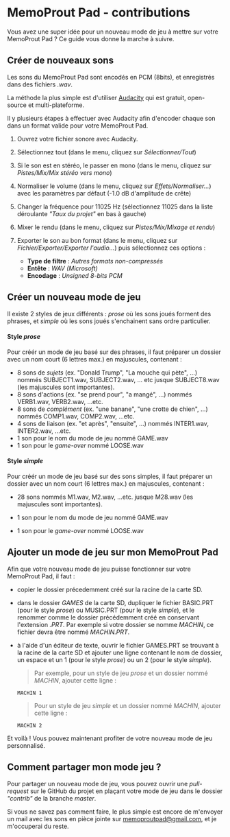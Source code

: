 # MemoProut Pad - contributions

Vous avez une super idée pour un nouveau mode de jeu  à mettre sur votre MemoProut Pad ? Ce guide vous donne la marche à suivre.



##  Créer de nouveaux sons

Les sons du MemoProut Pad sont encodés en PCM (8bits), et enregistrés dans des fichiers _.wav_.

La méthode la plus simple est d'utiliser [Audacity](https://www.audacityteam.org/) qui est gratuit, open-source et multi-plateforme.

Il y plusieurs étapes à effectuer avec Audacity afin d'encoder chaque son dans un format valide pour votre MemoProut Pad.

1. Ouvrez votre fichier sonore avec Audacity.

2. Sélectionnez tout (dans le menu, cliquez sur _Sélectionner/Tout_)

3. Si le son est en stéréo, le passer en mono (dans le menu, cliquez sur _Pistes/Mix/Mix stéréo vers mono_)

4. Normaliser le volume (dans le menu, cliquez sur _Effets/Normaliser..._) avec les paramètres par défaut (-1.0 dB d'amplitude de crête)

5. Changer la fréquence pour 11025 Hz (sélectionnez 11025 dans la liste déroulante _"Taux du projet"_ en bas à gauche)

6. Mixer le rendu (dans le menu, cliquez sur _Pistes/Mix/Mixage et rendu_)

7. Exporter le son au bon format (dans le menu, cliquez sur _Fichier/Exporter/Exporter l'audio..._) puis sélectionnez ces options :

   + **Type de filtre** : _Autres formats non-compressés_
   + **Entête** : _WAV (Microsoft)_
   + **Encodage** : _Unsigned 8-bits PCM_

   

## Créer un nouveau mode de jeu

Il existe 2 styles de jeux différents : _prose_ où les sons joués forment des phrases, et _simple_ où les sons joués s'enchainent sans ordre particulier.

#### Style _prose_

Pour créér un mode de jeu basé sur des phrases, il faut préparer un dossier avec un nom court (6 lettres max.) en majuscules, contenant :

+ 8 sons de _sujets_ (ex. "Donald Trump", "La mouche qui pète", ...) nommés SUBJECT1.wav, SUBJECT2.wav, ... etc jusque SUBJECT8.wav (les majuscules sont importantes).
+ 8 sons d'actions (ex. "se prend pour", "a mangé", ...) nommés VERB1.wav, VERB2.wav, ...etc.
+ 8 sons de _complément_ (ex. "une banane", "une crotte de chien", ...) nommés COMP1.wav, COMP2.wav, ...etc.
+ 4 sons de liaison (ex. "et après", "ensuite", ...) nommés INTER1.wav, INTER2.wav, ...etc.
+ 1 son pour le nom du mode de jeu nommé GAME.wav
+ 1 son pour le _game-over_ nommé LOOSE.wav

#### Style _simple_

Pour créér un mode de jeu basé sur des sons simples, il faut préparer un dossier avec un nom court (6 lettres max.) en majuscules, contenant :

+ 28 sons nommés M1.wav, M2.wav, ...etc. jusque M28.wav (les majuscules sont importantes).

+ 1 son pour le nom du mode de jeu nommé GAME.wav
+ 1 son pour le _game-over_ nommé LOOSE.wav



## Ajouter un mode de jeu sur mon MemoProut Pad

Afin que votre nouveau mode de jeu puisse fonctionner sur votre MemoProut Pad, il faut :

+ copier le dossier précedemment créé sur la racine de la carte SD.

+ dans le dossier _GAMES_ de la carte SD, dupliquer le fichier BASIC.PRT (pour le style _prose_) ou MUSIC.PRT (pour le style _simple_), et le renommer comme le dossier précédemment créé en conservant l'extension _.PRT_. Par exemple si votre dossier se nomme _MACHIN_, ce fichier devra être nommé _MACHIN.PRT_.

+ à l'aide d'un éditeur de texte, ouvrir le fichier GAMES.PRT se trouvant à la racine de la carte SD et ajouter une ligne contenant le nom de dossier, un espace et un 1 (pour le style _prose_) ou un 2 (pour le style _simple_).

  >  Par exemple, pour un style de jeu _prose_ et un dossier nommé _MACHIN_, ajouter cette ligne :

  ```
  MACHIN 1
  ```

  >  Pour un style de jeu _simple_ et un dossier nommé _MACHIN_, ajouter cette ligne :

  ```
  MACHIN 2
  ```

Et voilà ! Vous pouvez maintenant profiter de votre nouveau mode de jeu personnalisé.



## Comment partager mon mode jeu ?

Pour partager un nouveau mode de jeu, vous pouvez ouvrir une _pull-request_ sur le GitHub du projet en plaçant votre mode de jeu dans le dossier _"contrib"_ de la branche _master_.

Si vous ne savez pas comment faire, le plus simple est encore de m'envoyer un mail avec les sons en pièce jointe sur memoproutpad@gmail.com, et je m'occuperai du reste.
